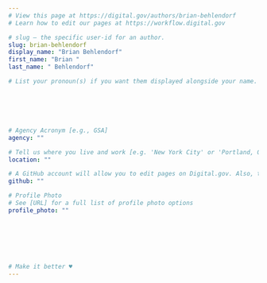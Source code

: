 ```yaml
---
# View this page at https://digital.gov/authors/brian-behlendorf
# Learn how to edit our pages at https://workflow.digital.gov

# slug — the specific user-id for an author.
slug: brian-behlendorf
display_name: "Brian Behlendorf"
first_name: "Brian "
last_name: " Behlendorf"

# List your pronoun(s) if you want them displayed alongside your name. If blank, we'll use just your name. Learn more http://mypronouns.org






# Agency Acronym [e.g., GSA]
agency: ""

# Tell us where you live and work [e.g. 'New York City' or 'Portland, OR']
location: ""

# A GitHub account will allow you to edit pages on Digital.gov. Also, the image used in your GitHub account can be used to populate your digital.gov profile photo. Learn more about getting a Github account at [URL]
github: ""

# Profile Photo
# See [URL] for a full list of profile photo options
profile_photo: ""







# Make it better ♥
---
```

